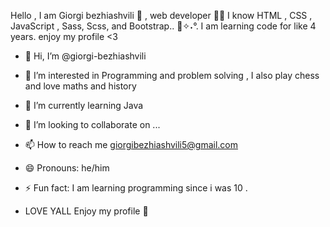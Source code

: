 Hello , I am Giorgi bezhiashvili 🧍 , web developer 👨‍💻
I know HTML , CSS , JavaScript , Sass, Scss, and Bootstrap.. 📓✧˖°.
I am learning code for like 4 years. enjoy my profile <3 

- 👋 Hi, I’m @giorgi-bezhiashvili
- 👀 I’m interested in Programming and problem solving , I also play chess and love maths and history
- 🌱 I’m currently learning Java
- 💞️ I’m looking to collaborate on ...
- 📫 How to reach me giorgibezhiashvili5@gmail.com
- 😄 Pronouns: he/him
- ⚡ Fun fact: I am learning programming since i was 10 .

- LOVE YALL Enjoy my profile 💞️
<!---
giorgi-bezhiashvili/giorgi-bezhiashvili is a ✨ special ✨ repository because its `README.md` (this file) appears on your GitHub profile.
You can click the Preview link to take a look at your changes.
--->
